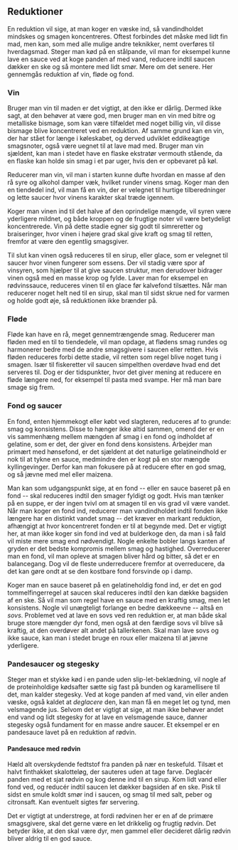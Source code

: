 ## Reduktioner

En reduktion vil sige, at man koger en væske ind, så vandindholdet
mindskes og smagen koncentreres. Oftest forbindes det måske med lidt fin
mad, men kan, som med alle mulige andre teknikker, nemt overføres til
hverdagsmad. Steger man kød på en stålpande, vil man for eksempel kunne
lave en sauce ved at koge panden af med vand, reducere indtil saucen
dækker en ske og så montere med lidt smør. Mere om det senere. Her
gennemgås reduktion af vin, fløde og fond.

### Vin

Bruger man vin til maden er det vigtigt, at den ikke er dårlig. Dermed
ikke sagt, at den behøver at være god, men bruger man en vin med bitre
og metalliske bismage, som kan være tilfældet med noget billig vin, vil
disse bismage blive koncentreret ved en reduktion. Af samme grund kan en
vin, der har stået for længe i køleskabet, og derved udviklet
eddikeagtige smagsnoter, også være uegnet til at lave mad med. Bruger
man vin sjældent, kan man i stedet have en flaske ekstratør vermouth
stående, da en flaske kan holde sin smag i et par uger, hvis den er
opbevaret på køl.

Reducerer man vin, vil man i starten kunne dufte hvordan en masse af den
rå syre og alkohol damper væk, hvilket runder vinens smag. Koger man den
en tiendedel ind, vil man få en vin, der er velegnet til hurtige
tilberedninger og lette saucer hvor vinens karakter skal træde igennem.

Koger man vinen ind til det halve af den oprindelige mængde, vil syren
være yderligere mildnet, og både kroppen og de frugtige noter vil være
betydeligt koncentrerede. Vin på dette stadie egner sig godt til
simreretter og braiseringer, hvor vinen i højere grad skal give kraft og
smag til retten, fremfor at være den egentlig smagsgiver.

Til slut kan vinen også reduceres til en sirup, eller glace, som er
velegnet til saucer hvor vinen fungerer som essens. Der vil stadig være
spor af vinsyren, som hjælper til at give saucen struktur, men derudover
bidrager vinen også med en masse krop og fylde. Laver man for eksempel
en rødvinssauce, reduceres vinen til en glace før kalvefond tilsættes.
Når man reducerer noget helt ned til en sirup, skal man til sidst skrue
ned for varmen og holde godt øje, så reduktionen ikke brænder på.

### Fløde

Fløde kan have en rå, meget gennemtrængende smag. Reducerer man fløden
med en til to tiendedele, vil man opdage, at flødens smag rundes og
harmonerer bedre med de andre smagsgivere i saucen eller retten. Hvis
fløden reduceres forbi dette stadie, vil retten som regel blive noget
tung i smagen. Især til fiskeretter vil saucen simpelthen overdøve hvad
end det serveres til. Dog er der tidspunkter, hvor det giver mening at
reducere en fløde længere ned, for eksempel til pasta med svampe. Her må
man bare smage sig frem.

### Fond og saucer

En fond, enten hjemmekogt eller købt ved slagteren, reduceres af to
grunde: smag og konsistens. Disse to hænger ikke altid sammen, omend der
er en vis sammenhæng mellem mængden af smag i en fond og indholdet af
gelatine, som er det, der giver en fond dens konsistens. Arbejder man
primært med hønsefond, er det sjældent at det naturlige gelatineindhold
er nok til at tykne en sauce, medmindre den er kogt på en stor mængde
kyllingevinger. Derfor kan man fokusere på at reducere efter en god
smag, og så jævne med mel eller maizena.

Man kan som udgangspunkt sige, at en fond -- eller en sauce baseret på
en fond -- skal reduceres indtil den smager fyldigt og godt. Hvis man
tænker på en suppe, er der ingen tvivl om at smagen til en vis grad vil
være vandet. Når man koger en fond ind, reducerer man vandindholdet
indtil fonden ikke længere har en distinkt vandet smag -- det kræver en
markant reduktion, afhængigt at hvor koncentreret fonden er til at
begynde med. Det er vigtigt her, at man ikke koger sin fond ind ved at
bulderkoge den, da man i så fald vil miste mere smag end nødvendigt.
Nogle enkelte bobler langs kanten af gryden er det bedste kompromis
mellem smag og hastighed. Overreducerer man en fond, vil man opleve at
smagen bliver hård og bitter, så det er en balancegang. Dog vil de
fleste underreducere fremfor at overreducere, da det kan gøre ondt at se
den kostbare fond forsvinde op i damp.

Koger man en sauce baseret på en gelatineholdig fond ind, er det en god
tommelfingerregel at saucen skal reduceres indtil den kan dække bagsiden
af en ske. Så vil man som regel have en sauce med en kraftig smag, men
let konsistens. Nogle vil unægteligt forlange en bedre dækkeevne --
altså en *sovs*. Problemet ved at lave en sovs ved ren reduktion er, at
man både skal bruge store mængder dyr fond, men også at den færdige sovs
vil blive så kraftig, at den overdøver alt andet på tallerkenen. Skal
man lave sovs og ikke sauce, kan man i stedet bruge en roux eller
maizena til at jævne yderligere.

### Pandesaucer og stegesky

Steger man et stykke kød i en pande uden slip-let-beklædning, vil nogle
af de proteinholdige kødsafter sætte sig fast på bunden og karamellisere
til det, man kalder stegesky. Ved at koge panden af med vand, vin eller
anden væske, også kaldet at *deglacere* den, kan man få en meget let og
tynd, men velsmagende jus. Selvom det er vigtigt at sige, at man ikke
behøver andet end vand og lidt stegesky for at lave en velsmagende
sauce, danner stegesky også fundament for en masse andre saucer. Et
eksempel er en pandesauce lavet på en reduktion af rødvin.

#### Pandesauce med rødvin

Hæld alt overskydende fedtstof fra panden på nær en teskefuld. Tilsæt et
halvt finthakket skalotteløg, der sauteres uden at tage farve. Deglacér
panden med et sjat rødvin og kog denne ind til en sirup. Kom lidt vand
eller fond ved, og reducér indtil saucen let dækker bagsiden af en ske.
Pisk til sidst en smule koldt smør ind i saucen, og smag til med salt,
peber og citronsaft. Kan eventuelt sigtes før servering.

Det er vigtigt at understrege, at fordi rødvinen her er en af de primære
smagsgivere, skal det gerne være en let drikkelig og frugtig rødvin. Det
betyder ikke, at den skal være dyr, men gammel eller decideret dårlig
rødvin bliver aldrig til en god sauce.

